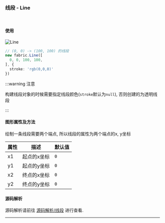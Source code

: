 ### 线段 - Line
<br/>

#### 使用

<Image src="https://s2.loli.net/2022/11/30/1R473TblgaAhyeZ.png" title="Line" />

```ts
// (0, 0) -> (100, 100) 的线段
new fabric.Line([
  0, 0, 100, 100,
], {
  stroke: 'rgb(0,0,0)'
})
```

:::warning 注意

构建线段对象的时候需要指定线段颜色(`stroke`默认为`null`), 否则创建的为透明线段

:::

#### 图形属性及方法

绘制一条线段需要两个端点, 所以线段的属性为两个端点的x, y坐标

| 属性  | 描述     | 默认值 |
|-----|--------|-----|
| x1  | 起点的x坐标 | `0` |
| y1  | 起点的y坐标 | `0` |
| x2  | 终点的x坐标 | `0` |
| y2  | 终点的y坐标 | `0` |

#### 源码解析

源码解析请前往 [源码解析/线段](/fabric/source/line.md) 进行查看.

---

